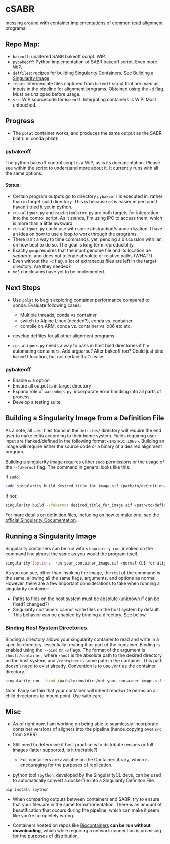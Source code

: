 # cSABR
messing around with container implementations of common read alignment programs!

## Repo Map:
- `bakeoff`: unaltered SABR bakeoff script. WIP.
- `pybakeoff`: Python implementation of SABR bakeoff script. Even more WIP.
- `deffiles`: recipes for building Singularity Containers. See [Building a Singularity Image](#building-a-singularity-image-from-a-definition-file)
- `input`: intermediate files captured from `bakeoff` script that are used as inputs in the pipeline for alignment programs. Obtained using the `-d` flag. Must be unzipped before usage.
- `src`: WIP sourcecode for `bakeoff`. Integrating containers is WIP. Most untouched.

## Progress

- The `pblat` container works, and produces the same output as the SABR blat (i.e. conda pblat)!

### pybakeoff

The python bakeoff control script is a WIP, as is its documentation. Please see within the script to understand more about it. It currently runs with all the same options.

#### Status:

- Certain program outputs go to directory `pybakeoff` is executed in, rather than in target build directory. This is because `cd` is easier in perl and I haven't tried it yet in python.
- `run-aligner.py` and `read-simulator.py` are both targets for integration into the control script. As it stands, I'm using IPC to access them, which is more than a little awkward.
- `run-aligner.py` could use with some abstraction/standardization. I have an idea on how to use a loop to work through the programs.
- There isn't a way to time commands, yet, pending a discussion with Ian on how best to do so. The goal is long term reproduciblity.
- Exactly `gmap` requires that the input genome file and its location be *separate*, and does not tolerate absolute or relative paths (WHAT?)
- Even without the `-d` flag, a lot of extraneous files are left in the target directory. Are they needed?
- `md5` checksums have yet to be implemented.

## Next Steps

- Use `pblat` to begin exploring container performance compared to conda. Evaluate following cases:
	- Multiple threads, conda vs container
	- switch to Alpine Linux (needed?), conda vs. container
	- compile on ARM, conda vs. container vs. x86 etc etc.

- develop deffiles for all other alignment programs.
- `run-aligner.py` needs a way to pass in host bind directories if I'm automating containers. Add argparse? Alter bakeoff too? Could just bind `bakeoff` location, but not certain that's wise.

### pybakeoff
- Enable `md5` option
- Ensure all output is in target directory
- Expand role of `watchdogs.py`, incorporate error handling into all parts of process
- Develop a testing suite.

## Building a Singularity Image from a Definition File

As a note, all `.def` files found in the `deffiles/` directory will require the end user to make edits according to their home system. Fields requiring user input are flanked/defined in the following format `<INSTRUCTIONS>`. Building an image will require either the source code or a binary of a desired alignment program.

Building a singularity image requires either `sudo` permissions or the usage of the `--fakeroot` flag. The command in general looks like this:

If `sudo`:
```bash
sudo singularity build desired_title_for_image.sif /path/to/definition/file.def
```

If not:
```bash
singularity build --fakeroot desired_title_for_image.sif /path/to/definition/file.def
```

For more details on definition files, including on how to make one, see the [official Singularity Documentation](https://docs.sylabs.io/guides/latest/user-guide/definition_files.html).


## Running a Singularity Image

Singularity containers can be run with `singularity run`, invoked on the command line almost the same as you would the program itself.

```bash
singularity [options] run your_container_image.sif <normal CLI for alignment program here>
```

As you can see, other than invoking the image, the rest of the command is the same, allowing all the same flags, arguments, and options as normal. However, there are a few important considerations to take when running a singularity container:

* Paths to files on the host system must be absolute (unknown if can be fixed? changed?)
* Singularity containers cannot write files on the host system by default. This behavior can be enabled by binding a directory. See below.

### Binding Host System Directories.

Binding a directory allows your singularity container to read and write in a specific directory, essentially treating it as part of the container. Binding is enabled using the `--bind` or `-B` flags. The format of the argument is `/host:/container`, where `/host` is the absolute path to the desired directory on the host system, and `/container` is some path in the container. This path doesn't need to exist already. Convention is to use `/mnt` as the container directory.

```bash
singularity run --bind /path/to/hostdir:/mnt your_container_image.sif <normal CLI for alignment program here>
```

Note: Fairly certain that your container will inherit read/write perms on all child directories to mount point. Use with care.

## Misc

- As of right now, I am working on being able to seamlessly incorporate container versions of aligners into the pipeline (hence copying over `src` from SABR)
- Still need to determine if best practice is to distribute recipes or full images (latter supported, is it tractable?)
	- Full containers are available on the ContainerLibrary, which is encouraging for the purposes of replication.

- python tool `spython`, developed by the SingularityCE devs, can be used to automatically convert a dockerfile into a Singularity Definiton File. 
```bash
pip install spython
```

- When comparing outputs between containers and SABR, try to ensure that your files are in the same format/orientation. There is an amount of beautification that occurs during the pipeline, which can make it seem like you're completely wrong.

- Containers hosted on repos like [Biocontainers](https://biocontainers.pro/) **can be run without downloading**, which while requiring a network connection is promising for the purposes of distribution.